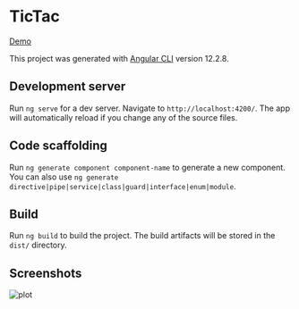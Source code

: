 # TicTac

[Demo](https://616023491bc79417ac38bea7--brave-lamport-e15f32.netlify.app)

This project was generated with [Angular CLI](https://github.com/angular/angular-cli) version 12.2.8.

## Development server

Run `ng serve` for a dev server. Navigate to `http://localhost:4200/`. The app will automatically reload if you change any of the source files.

## Code scaffolding

Run `ng generate component component-name` to generate a new component. You can also use `ng generate directive|pipe|service|class|guard|interface|enum|module`.

## Build

Run `ng build` to build the project. The build artifacts will be stored in the `dist/` directory.



## Screenshots
![plot](https://616023491bc79417ac38bea7--brave-lamport-e15f32.netlify.app/assets/screen-board.png)
